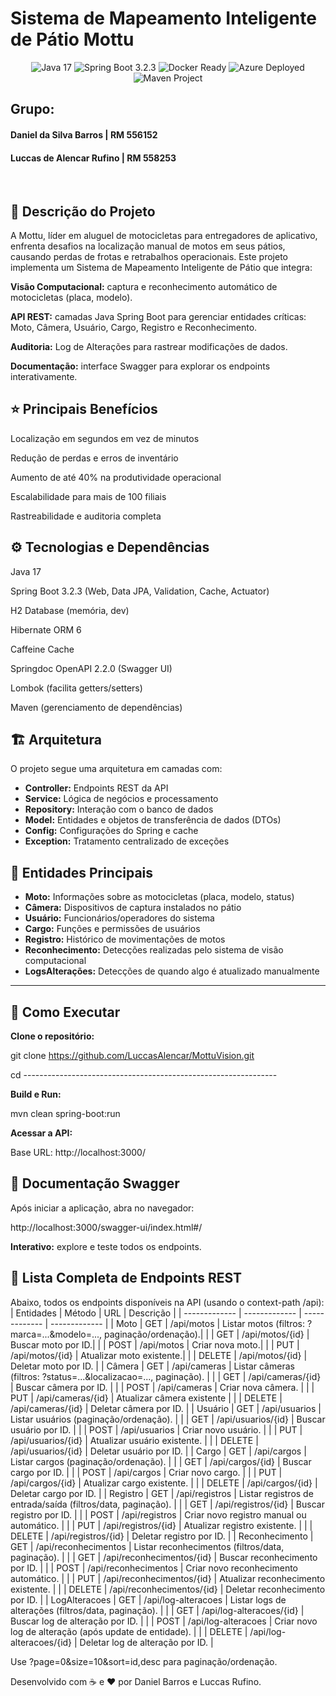 # Sistema de Mapeamento Inteligente de Pátio Mottu

<div align="center">
  <img src="https://img.shields.io/badge/Java-17-orange" alt="Java 17">
  <img src="https://img.shields.io/badge/Spring_Boot-3.2.3-green" alt="Spring Boot 3.2.3">
  <img src="https://img.shields.io/badge/Docker-Ready-blue" alt="Docker Ready">
  <img src="https://img.shields.io/badge/Azure-Deployed-blue" alt="Azure Deployed">
  <img src="https://img.shields.io/badge/Maven-Project-purple" alt="Maven Project">
</div>


## Grupo:
#### Daniel da Silva Barros | RM 556152
#### Luccas de Alencar Rufino | RM 558253  
<br>

## 📝 Descrição do Projeto

A Mottu, líder em aluguel de motocicletas para entregadores de aplicativo, enfrenta desafios na localização manual de motos em seus pátios, causando perdas de frotas e retrabalhos operacionais. Este projeto implementa um Sistema de Mapeamento Inteligente de Pátio que integra:

__Visão Computacional:__ captura e reconhecimento automático de motocicletas (placa, modelo).

__API REST:__ camadas Java Spring Boot para gerenciar entidades críticas: Moto, Câmera, Usuário, Cargo, Registro e Reconhecimento.

__Auditoria:__ Log de Alterações para rastrear modificações de dados.

__Documentação:__ interface Swagger para explorar os endpoints interativamente.

## ⭐ Principais Benefícios

Localização em segundos em vez de minutos

Redução de perdas e erros de inventário

Aumento de até 40% na produtividade operacional

Escalabilidade para mais de 100 filiais

Rastreabilidade e auditoria completa

## ⚙️ Tecnologias e Dependências

Java 17

Spring Boot 3.2.3 (Web, Data JPA, Validation, Cache, Actuator)

H2 Database (memória, dev)

Hibernate ORM 6

Caffeine Cache

Springdoc OpenAPI 2.2.0 (Swagger UI)

Lombok (facilita getters/setters)

Maven (gerenciamento de dependências)

## 🏗️ Arquitetura

O projeto segue uma arquitetura em camadas com:

- **Controller:** Endpoints REST da API
- **Service:** Lógica de negócios e processamento
- **Repository:** Interação com o banco de dados
- **Model:** Entidades e objetos de transferência de dados (DTOs)
- **Config:** Configurações do Spring e cache
- **Exception:** Tratamento centralizado de exceções

## 📝 Entidades Principais

- **Moto:** Informações sobre as motocicletas (placa, modelo, status)
- **Câmera:** Dispositivos de captura instalados no pátio
- **Usuário:** Funcionários/operadores do sistema
- **Cargo:** Funções e permissões de usuários
- **Registro:** Histórico de movimentações de motos
- **Reconhecimento:** Detecções realizadas pelo sistema de visão computacional
- **LogsAlterações:** Detecções de quando algo é atualizado manualmente

---

## 🚀 Como Executar

__Clone o repositório:__

git clone https://github.com/LuccasAlencar/MottuVision.git

cd ---------------------------------------------------------------

__Build e Run:__

mvn clean spring-boot:run

__Acessar a API:__

Base URL: http://localhost:3000/

## 📖 Documentação Swagger

Após iniciar a aplicação, abra no navegador:

http://localhost:3000/swagger-ui/index.html#/

__Interativo:__ explore e teste todos os endpoints.



## 📜 Lista Completa de Endpoints REST

Abaixo, todos os endpoints disponíveis na API (usando o context-path /api):
| Entidades | Método | URL | Descrição |
| ------------- | ------------- | ------------- | ------------- |
| Moto | GET  | /api/motos | Listar motos (filtros: ?marca=...&modelo=..., paginação/ordenação).|
|  | GET | /api/motos/{id} | Buscar moto por ID.|
|  | POST | /api/motos | Criar nova moto.|
|  | PUT | /api/motos/{id} | Atualizar moto existente.|
|  | DELETE | /api/motos/{id} | Deletar moto por ID. |
| Câmera  | GET | /api/cameras | Listar câmeras (filtros: ?status=...&localizacao=..., paginação). |
|  | GET  | /api/cameras/{id} | Buscar câmera por ID. |
|  | POST | /api/cameras | Criar nova câmera. |
|  | PUT  | /api/cameras/{id} | Atualizar câmera existente |
|  | DELETE | /api/cameras/{id} | Deletar câmera por ID. |
| Usuário | GET | /api/usuarios | Listar usuários (paginação/ordenação). |
|  | GET | /api/usuarios/{id} | Buscar usuário por ID. |
|  | POST  | /api/usuarios | Criar novo usuário. |
|  | PUT | /api/usuarios/{id} | Atualizar usuário existente. |
|  | DELETE  | /api/usuarios/{id} | Deletar usuário por ID. |
| Cargo | GET | /api/cargos | Listar cargos (paginação/ordenação). |
|  | GET  | /api/cargos/{id} | Buscar cargo por ID. |
|  | POST | /api/cargos | Criar novo cargo. |
|  | PUT | /api/cargos/{id} | Atualizar cargo existente. |
|  | DELETE | /api/cargos/{id} | Deletar cargo por ID. |
| Registro | GET  | /api/registros | Listar registros de entrada/saída (filtros/data, paginação). |
|  | GET | /api/registros/{id} | Buscar registro por ID. |
|  | POST | /api/registros | Criar novo registro manual ou automático. |
|  | PUT | /api/registros/{id} | Atualizar registro existente. |
|  | DELETE | /api/registros/{id} | Deletar registro por ID. |
| Reconhecimento | GET | /api/reconhecimentos | Listar reconhecimentos (filtros/data, paginação). |
|  | GET | /api/reconhecimentos/{id} | Buscar reconhecimento por ID. |
|  | POST | /api/reconhecimentos | Criar novo reconhecimento automático. |
|  | PUT | /api/reconhecimentos/{id} | Atualizar reconhecimento existente. |
|  | DELETE | /api/reconhecimentos/{id} | Deletar reconhecimento por ID. |
| LogAlteracoes | GET | /api/log-alteracoes | Listar logs de alterações (filtros/data, paginação). |
|  | GET | /api/log-alteracoes/{id} | Buscar log de alteração por ID. |
|  | POST | /api/log-alteracoes | Criar novo log de alteração (após update de entidade). |
|  | DELETE | /api/log-alteracoes/{id} | Deletar log de alteração por ID. |

Use ?page=0&size=10&sort=id,desc para paginação/ordenação.


Desenvolvido com ☕ e ♥️ por Daniel Barros e Luccas Rufino.
